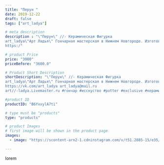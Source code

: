 ```yaml
---
title: "Перун "
date: 2019-12-22
draft: false
tags: ["art_ladya"]

# meta description
description : "\"Перун\" //- Керамическая Фигурка
art_ladya\"Арт Ладья\" Гончарная мастерская в Нижнем Новгороде. Изготовление керамики и мастер//-классы по обучению. 
https:/"

# product Price
price: "3000"
priceBefore: "3600.0"

# Product Short Description
shortDescription: "\"Перун\" //- Керамическая Фигурка
art_ladya\"Арт Ладья\" Гончарная мастерская в Нижнем Новгороде. Изготовление керамики и мастер//-классы по обучению. 
https://vk.com/art_ladya art_ladya@mail.ru 
art//-ladya.Livemaster.ru #гончар #исскуство #potter #exclusive #керамикаручнаяработа #керамиканазаказ #handmade #керамика #гончарнаяпосуда #эксклюзивнаякерамика #painter #decor #ceramicar #nntoday #claygoods #restaurant #earthenware #ceramic #славянскаямифилогия #нэцкэ #воин #magic #перун #ceramicart #славянскиебоги #фигурки #clay #авторскаякерамика"

#product ID
productID: "B6YxxylA7ti"

# type must be "products"
type: "products"

# product Images
# first image will be shown in the product page
images:
  - image: "https://scontent-arn2-1.cdninstagram.com/v/t51.2885-15/e35/76886187_391856131585617_2429484606034695893_n.jpg?se=8&tp=1&_nc_ht=scontent-arn2-1.cdninstagram.com&_nc_cat=109&_nc_ohc=MR2usUvEMmwAX-c4PHq&ccb=7-4&oh=0ff924dc5dcd10bd3eb9e9893d73e35e&oe=608474A8&_nc_sid=86f79a&ig_cache_key=MjIwNDczMDk0MzQzOTM1NDcyMg%3D%3D.2-ccb7-4"

---
```

lorem
